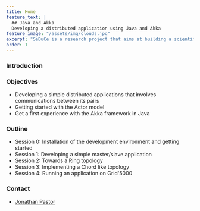 ```yaml
---
title: Home
feature_text: |
  ## Java and Akka
  Developing a distributed application using Java and Akka
feature_image: "/assets/img/clouds.jpg"
excerpt: "SeDuCe is a research project that aims at building a scientific testbed to enable the study of both thermal and power management aspects in datacenters."
order: 1
---
```


<style>
#java-and-akka {
    font-size: 3em;
    color: white;
}

.feature {
    color: white;
}
</style>

### Introduction

### Objectives

- Developing a simple distributed applications that involves communications between its pairs
- Getting started with the Actor model
- Get a first experience with the Akka framework in Java

### Outline

- Session 0: Installation of the development environment and getting started
- Session 1: Developing a simple master/slave application
- Session 2: Towards a Ring topology
- Session 3: Implementing a Chord like topology
- Session 4: Running an application on Grid'5000

### Contact

- [Jonathan Pastor](http://jonathanpastor.fr)
